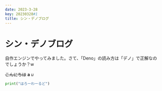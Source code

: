 ```yaml
---
date: 2023-3-28
key: 20230328#1
title: シン・デノブログ
---
```

# シン・デノブログ
自作エンジンでやってみました。さて、「Deno」の読み方は「デノ」で正解なのでしょうか？w

~~こんにちは~~
__a__
_u_
```python
print("はろーわーるど")
```